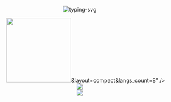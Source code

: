 <p align="center">
   <img src="https://readme-typing-svg.herokuapp.com?color=F7320E&background=FF2E1100&center=true&vCenter=true&lines=%E6%9C%80%E7%BE%8E%E7%9A%84%E4%B8%8D%E6%98%AF%E4%B8%8B%E9%9B%A8%E5%A4%A9;%E6%98%AF%E6%9B%BE%E4%B8%8E%E4%BD%A0%E8%BA%B2%E8%BF%87%E9%9B%A8%E7%9A%84%E5%B1%8B%E6%AA%90" alt="typing-svg">
</p>
<div align="center">
<span>  </span>
<img height="170px" src="https://github-readme-stats.vercel.app/api?username=mortals-tx" />&layout=compact&langs_count=8" />
</div>
<div align="center">
    <img  src="https://github-readme-streak-stats.herokuapp.com/?user=mortals-tx" />
</div>
<div align="center">
    <img src="https://activity-graph.herokuapp.com/graph?username=mortals-tx&theme=minimal" />
</div>
